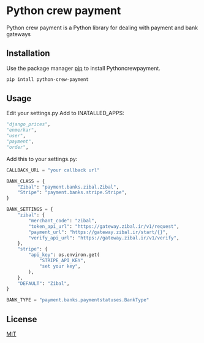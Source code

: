 # Python crew payment

Python crew payment is a Python library for dealing with payment and bank gateways

## Installation

Use the package manager [pip](https://pip.pypa.io/en/stable/) to install Pythoncrewpayment.

```bash
pip intall python-crew-payment
```

## Usage

Edit your settings.py
Add to INATALLED_APPS:

```python
"django_prices",
"enmerkar",
"user",
"payment",
"order",
```

Add this to your settings.py:

```python
CALLBACK_URL = "your callback url"

BANK_CLASS = {
    "Zibal": "payment.banks.zibal.Zibal",
    "Stripe": "payment.banks.stripe.Stripe",
}

BANK_SETTINGS = {
    "zibal": {
        "merchant_code": "zibal",
        "token_api_url": "https://gateway.zibal.ir/v1/request",
        "payment_url": "https://gateway.zibal.ir/start/{}",
        "verify_api_url": "https://gateway.zibal.ir/v1/verify",
    },
    "stripe": {
        "api_key": os.environ.get(
            "STRIPE_API_KEY",
            "set your key",
        ),
    },
    "DEFAULT": "Zibal",
}

BANK_TYPE = "payment.banks.paymentstatuses.BankType"
```

## License
[MIT](https://choosealicense.com/licenses/mit/)